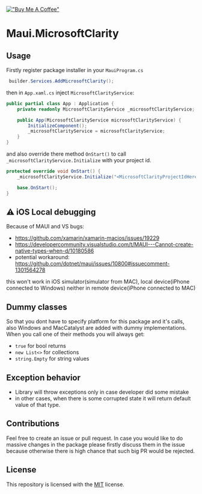 ﻿[!["Buy Me A Coffee"](https://www.buymeacoffee.com/assets/img/custom_images/orange_img.png)](https://www.buymeacoffee.com/kebechet)

# Maui.MicrosoftClarity

## Usage
Firstly register package installer in your `MauiProgram.cs`
```csharp
 builder.Services.AddMicrosoftClarity();
```

then in `App.xaml.cs` inject `MicrosoftClarityService`:
```csharp
public partial class App : Application {
    private readonly MicrosoftClarityService _microsoftClarityService;

    public App(MicrosoftClarityService microsoftClarityService) {
        InitializeComponent();
        _microsoftClarityService = microsoftClarityService;
    }
}
```
and also override there method `OnStart()` to call `_microsoftClarityService.Initialize` with your project id.

```csharp
protected override void OnStart() {
    _microsoftClarityService.Initialize("<MicrosoftClarityProjectIdHere>");

    base.OnStart();
}
```

## ⚠️ iOS Local debugging
Because of MAUI and VS bugs:
- https://github.com/xamarin/xamarin-macios/issues/19229
- https://developercommunity.visualstudio.com/t/MAUI---Cannot-create-native-types-when-d/10180586
- potential workaround: https://github.com/dotnet/maui/issues/10800#issuecomment-1301564278

this won't work in iOS simulator(simulator from MAC), local device(iPhone connected to Windows) neither in remote device(iPhone connected to MAC)


## Dummy classes

So that you dont have to specify platform for this package and it's calls, also Windows and MacCatalyst are added with dummy implementations. When you call one of their methods you will always get:
- `true` for bool returns
- `new List<>` for collections
- `string.Empty` for string values

## Exception behavior
- Library will throw exceptions only in case developer did some mistake
- in other cases, when there is some corrupted state it will return default value of that type.

## Contributions
Feel free to create an issue or pull request. In case you would like to do massive changes in the package please firstly discuss them in the issue because otherwise there is high chance that such big PR would be rejected.

## License
This repository is licensed with the [MIT](LICENSE.txt) license.
